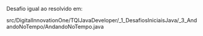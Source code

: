 Desafio igual ao resolvido em:

src/DigitalInnovationOne/TQIJavaDeveloper/_1_DesafiosIniciaisJava/_3_AndandoNoTempo/AndandoNoTempo.java